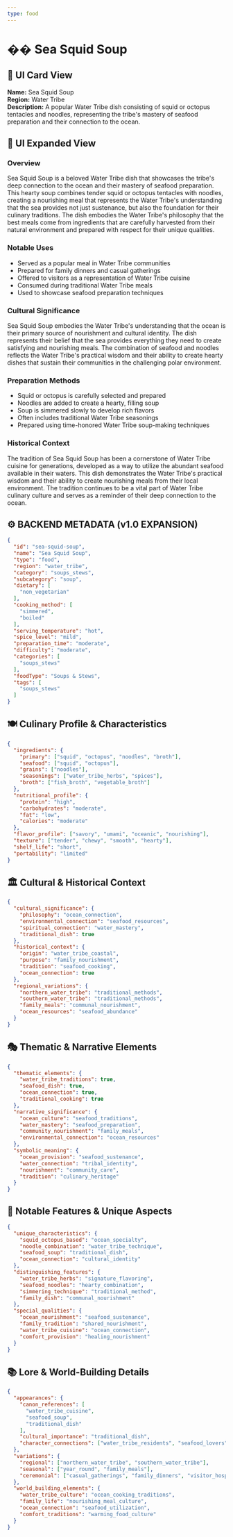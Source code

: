 ```yaml
---
type: food
---
```


# �� Sea Squid Soup

## 🎴 UI Card View

**Name:** Sea Squid Soup  
**Region:** Water Tribe  
**Description:** A popular Water Tribe dish consisting of squid or octopus tentacles and noodles, representing the tribe's mastery of seafood preparation and their connection to the ocean.

## 📖 UI Expanded View

### Overview
Sea Squid Soup is a beloved Water Tribe dish that showcases the tribe's deep connection to the ocean and their mastery of seafood preparation. This hearty soup combines tender squid or octopus tentacles with noodles, creating a nourishing meal that represents the Water Tribe's understanding that the sea provides not just sustenance, but also the foundation for their culinary traditions. The dish embodies the Water Tribe's philosophy that the best meals come from ingredients that are carefully harvested from their natural environment and prepared with respect for their unique qualities.

### Notable Uses
- Served as a popular meal in Water Tribe communities
- Prepared for family dinners and casual gatherings
- Offered to visitors as a representation of Water Tribe cuisine
- Consumed during traditional Water Tribe meals
- Used to showcase seafood preparation techniques

### Cultural Significance
Sea Squid Soup embodies the Water Tribe's understanding that the ocean is their primary source of nourishment and cultural identity. The dish represents their belief that the sea provides everything they need to create satisfying and nourishing meals. The combination of seafood and noodles reflects the Water Tribe's practical wisdom and their ability to create hearty dishes that sustain their communities in the challenging polar environment.

### Preparation Methods
- Squid or octopus is carefully selected and prepared
- Noodles are added to create a hearty, filling soup
- Soup is simmered slowly to develop rich flavors
- Often includes traditional Water Tribe seasonings
- Prepared using time-honored Water Tribe soup-making techniques

### Historical Context
The tradition of Sea Squid Soup has been a cornerstone of Water Tribe cuisine for generations, developed as a way to utilize the abundant seafood available in their waters. This dish demonstrates the Water Tribe's practical wisdom and their ability to create nourishing meals from their local environment. The tradition continues to be a vital part of Water Tribe culinary culture and serves as a reminder of their deep connection to the ocean.

## ⚙️ BACKEND METADATA (v1.0 EXPANSION)
```json
{
  "id": "sea-squid-soup",
  "name": "Sea Squid Soup",
  "type": "food",
  "region": "water_tribe",
  "category": "soups_stews",
  "subcategory": "soup",
  "dietary": [
    "non_vegetarian"
  ],
  "cooking_method": [
    "simmered",
    "boiled"
  ],
  "serving_temperature": "hot",
  "spice_level": "mild",
  "preparation_time": "moderate",
  "difficulty": "moderate",
  "categories": [
    "soups_stews"
  ],
  "foodType": "Soups & Stews",
  "tags": [
    "soups_stews"
  ]
}
```

## 🍽️ Culinary Profile & Characteristics
```json
{
  "ingredients": {
    "primary": ["squid", "octopus", "noodles", "broth"],
    "seafood": ["squid", "octopus"],
    "grains": ["noodles"],
    "seasonings": ["water_tribe_herbs", "spices"],
    "broth": ["fish_broth", "vegetable_broth"]
  },
  "nutritional_profile": {
    "protein": "high",
    "carbohydrates": "moderate",
    "fat": "low",
    "calories": "moderate"
  },
  "flavor_profile": ["savory", "umami", "oceanic", "nourishing"],
  "texture": ["tender", "chewy", "smooth", "hearty"],
  "shelf_life": "short",
  "portability": "limited"
}
```

## 🏛️ Cultural & Historical Context
```json
{
  "cultural_significance": {
    "philosophy": "ocean_connection",
    "environmental_connection": "seafood_resources",
    "spiritual_connection": "water_mastery",
    "traditional_dish": true
  },
  "historical_context": {
    "origin": "water_tribe_coastal",
    "purpose": "family_nourishment",
    "tradition": "seafood_cooking",
    "ocean_connection": true
  },
  "regional_variations": {
    "northern_water_tribe": "traditional_methods",
    "southern_water_tribe": "traditional_methods",
    "family_meals": "communal_nourishment",
    "ocean_resources": "seafood_abundance"
  }
}
```

## 🎭 Thematic & Narrative Elements
```json
{
  "thematic_elements": {
    "water_tribe_traditions": true,
    "seafood_dish": true,
    "ocean_connection": true,
    "traditional_cooking": true
  },
  "narrative_significance": {
    "ocean_culture": "seafood_traditions",
    "water_mastery": "seafood_preparation",
    "community_nourishment": "family_meals",
    "environmental_connection": "ocean_resources"
  },
  "symbolic_meaning": {
    "ocean_provision": "seafood_sustenance",
    "water_connection": "tribal_identity",
    "nourishment": "community_care",
    "tradition": "culinary_heritage"
  }
}
```

## 🌟 Notable Features & Unique Aspects
```json
{
  "unique_characteristics": {
    "squid_octopus_based": "ocean_specialty",
    "noodle_combination": "water_tribe_technique",
    "seafood_soup": "traditional_dish",
    "ocean_connection": "cultural_identity"
  },
  "distinguishing_features": {
    "water_tribe_herbs": "signature_flavoring",
    "seafood_noodles": "hearty_combination",
    "simmering_technique": "traditional_method",
    "family_dish": "communal_nourishment"
  },
  "special_qualities": {
    "ocean_nourishment": "seafood_sustenance",
    "family_tradition": "shared_nourishment",
    "water_tribe_cuisine": "ocean_connection",
    "comfort_provision": "healing_nourishment"
  }
}
```

## 📚 Lore & World-Building Details
```json
{
  "appearances": {
    "canon_references": [
      "water_tribe_cuisine",
      "seafood_soup",
      "traditional_dish"
    ],
    "cultural_importance": "traditional_dish",
    "character_connections": ["water_tribe_residents", "seafood_lovers"]
  },
  "variations": {
    "regional": ["northern_water_tribe", "southern_water_tribe"],
    "seasonal": ["year_round", "family_meals"],
    "ceremonial": ["casual_gatherings", "family_dinners", "visitor_hospitality"]
  },
  "world_building_elements": {
    "water_tribe_culture": "ocean_cooking_traditions",
    "family_life": "nourishing_meal_culture",
    "ocean_connection": "seafood_utilization",
    "comfort_traditions": "warming_food_culture"
  }
}
```
